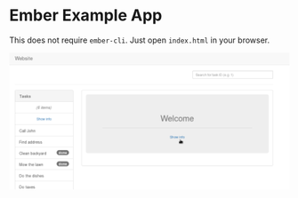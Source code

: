 # Ember Example App

This does not require `ember-cli`. Just open `index.html` in your browser.

![demo gif](res/demo.gif)
